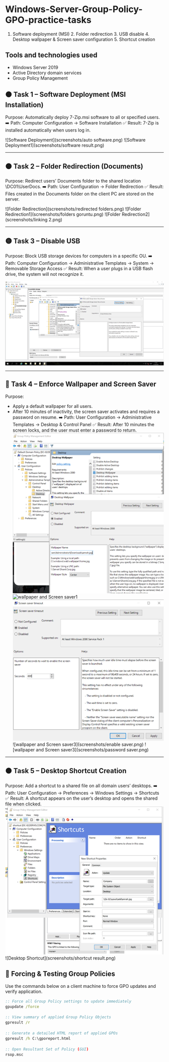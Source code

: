 # Windows-Server-Group-Policy-GPO-practice-tasks
1. Software deployment (MSI) 2. Folder redirection 3. USB disable 4. Desktop wallpaper & Screen saver configuration 5. Shortcut creation 
## Tools and technologies used
- Windows Server 2019
- Active Directory domain services
- Group Policy Management
## 🟠 Task 1 – Software Deployment (MSI Installation)
Purpose: Automatically deploy 7-Zip.msi software to all or specified users.
➡️ Path: Computer Configuration → Software Installation
✅ Result: 7-Zip is installed automatically when users log in.

![Software Deployment](screenshots/auto software.png)
![Software Deployment1](screenshots/software result.png)

---

## 🟠 Task 2 – Folder Redirection (Documents)
Purpose: Redirect users’ Documents folder to the shared location \\DC01\UserDocs.
➡️ Path: User Configuration → Folder Redirection
✅ Result: Files created in the Documents folder on the client PC are stored on the server.

![Folder Redirection](screenshots/redirected folders.png)
![Folder Redirection1](screenshots/folders goruntu.png)
![Folder Redirection2](screenshots/linking 2.png)


---

## 🟡 Task 3 – Disable USB
Purpose: Block USB storage devices for computers in a specific OU.
➡️ Path: Computer Configuration → Administrative Templates → System → Removable Storage Access
✅ Result: When a user plugs in a USB flash drive, the system will not recognize it.

![Disable USB](screenshots/storage.png)

---

## 🔴 Task 4 – Enforce Wallpaper and Screen Saver
Purpose:
- Apply a default wallpaper for all users.
- After 10 minutes of inactivity, the screen saver activates and requires a password on resume.
➡️ Path: User Configuration → Administrative Templates → Desktop & Control Panel
✅ Result: After 10 minutes the screen locks, and the user must enter a password to return.
![wallpaper and Screen saver](screenshots/wallpaper.png)
![wallpaper and Screen saver1](screenshots/.png)
![wallpaper and Screen saver2](screenshots/screensaver.png)
![wallpaper and Screen saver3](screenshots/enable saver.png)
![wallpaper and Screen saver3](screenshots/password saver.png)


---

## 🟠 Task 5 – Desktop Shortcut Creation
Purpose: Add a shortcut to a shared file on all domain users’ desktops.
➡️ Path: User Configuration → Preferences → Windows Settings → Shortcuts
✅ Result: A shortcut appears on the user’s desktop and opens the shared file when clicked.
![Desktop Shortcut](screenshots/shortcut.png)
![Desktop Shortcut](screenshots/shortcut result.png)


## 🔧 Forcing & Testing Group Policies
Use the commands below on a client machine to force GPO updates and verify application.

```cmd
:: Force all Group Policy settings to update immediately
gpupdate /force

:: View summary of applied Group Policy Objects
gpresult /r

:: Generate a detailed HTML report of applied GPOs
gpresult /h C:\gporeport.html

:: Open Resultant Set of Policy (GUI)
rsop.msc


